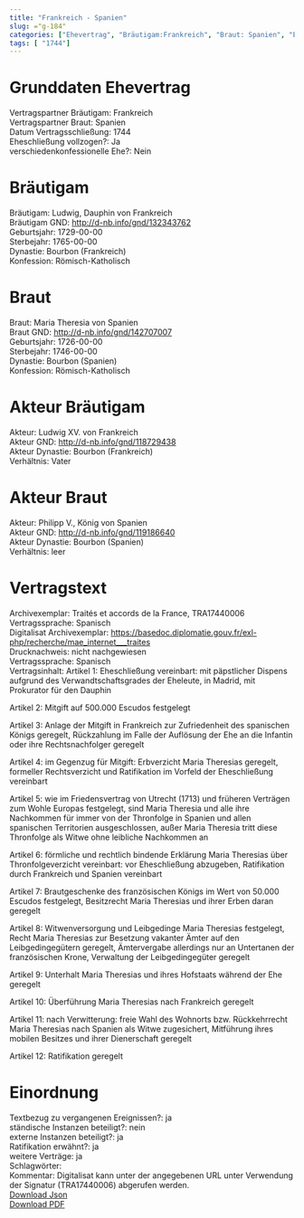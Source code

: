 ```yaml
---
title: "Frankreich - Spanien"
slug: ="g-184"
categories: ["Ehevertrag", "Bräutigam:Frankreich", "Braut: Spanien", "Eheschließung vollzogen?:Ja", "verschiedenkonfessionelle Ehe?:Nein", "Dynastie Bräutigam:Bourbon (Frankreich)", "Akteur Bräutigam:Ludwig XV. von Frankreich", "Akteur Braut:Philipp V., König von Spanien", "Textbezug?:ja", "Ständisch?:nein", "Ratifikation?:ja", "Sonstiges?:ja", "Bräutigam:Frankreich", "Braut: Spanien"]
tags: [ "1744"]
---
```

<!--more-->

# Grunddaten Ehevertrag

Vertragspartner Bräutigam: Frankreich<br>
Vertragspartner Braut: Spanien<br>
Datum Vertragsschließung: 1744<br>
Eheschließung vollzogen?: Ja<br>
verschiedenkonfessionelle Ehe?: Nein<br>
# Bräutigam

Bräutigam: Ludwig, Dauphin von Frankreich<br>
Bräutigam GND: http://d-nb.info/gnd/132343762<br>
Geburtsjahr: 1729-00-00<br>
Sterbejahr: 1765-00-00<br>
Dynastie: Bourbon (Frankreich)<br>
Konfession: Römisch-Katholisch<br>
# Braut

Braut: Maria Theresia von Spanien<br>
Braut GND: http://d-nb.info/gnd/142707007<br>
Geburtsjahr: 1726-00-00<br>
Sterbejahr: 1746-00-00<br>
Dynastie: Bourbon (Spanien)<br>
Konfession: Römisch-Katholisch<br>
# Akteur Bräutigam

Akteur: Ludwig XV. von Frankreich<br>
Akteur GND: http://d-nb.info/gnd/118729438<br>
Akteur Dynastie: Bourbon (Frankreich)<br>
Verhältnis: Vater<br>
# Akteur Braut

Akteur: Philipp V., König von Spanien<br>
Akteur GND: http://d-nb.info/gnd/119186640<br>
Akteur Dynastie: Bourbon (Spanien)<br>
Verhältnis: leer<br>
# Vertragstext

Archivexemplar: Traités et accords de la France, TRA17440006<br>
Vertragssprache: Spanisch <br>
Digitalisat Archivexemplar: https://basedoc.diplomatie.gouv.fr/exl-php/recherche/mae_internet___traites<br>
Drucknachweis: nicht nachgewiesen<br>
Vertragssprache: Spanisch <br>
Vertragsinhalt: Artikel 1: Eheschließung vereinbart: mit päpstlicher Dispens aufgrund des Verwandtschaftsgrades der Eheleute, in Madrid, mit Prokurator für den Dauphin

Artikel 2: Mitgift auf 500.000 Escudos festgelegt

Artikel 3: Anlage der Mitgift in Frankreich zur Zufriedenheit des spanischen Königs geregelt, Rückzahlung im Falle der Auflösung der Ehe an die Infantin oder ihre Rechtsnachfolger geregelt

Artikel 4: im Gegenzug für Mitgift: Erbverzicht Maria Theresias geregelt, formeller Rechtsverzicht und Ratifikation im Vorfeld der Eheschließung vereinbart

Artikel 5: wie im Friedensvertrag von Utrecht (1713) und früheren Verträgen zum Wohle Europas festgelegt, sind Maria Theresia und alle ihre Nachkommen für immer von der Thronfolge in Spanien und allen spanischen Territorien ausgeschlossen, außer Maria Theresia tritt diese Thronfolge als Witwe ohne leibliche Nachkommen an

Artikel 6: förmliche und rechtlich bindende Erklärung Maria Theresias über Thronfolgeverzicht vereinbart: vor Eheschließung abzugeben, Ratifikation durch Frankreich und Spanien vereinbart

Artikel 7: Brautgeschenke des französischen Königs im Wert von 50.000 Escudos festgelegt, Besitzrecht Maria Theresias und ihrer Erben daran geregelt

Artikel 8: Witwenversorgung und Leibgedinge Maria Theresias festgelegt, Recht Maria Theresias zur Besetzung vakanter Ämter auf den Leibgedingegütern geregelt, Ämtervergabe allerdings nur an Untertanen der französischen Krone, Verwaltung der Leibgedingegüter geregelt

Artikel 9: Unterhalt Maria Theresias und ihres Hofstaats während der Ehe geregelt

Artikel 10: Überführung Maria Theresias nach Frankreich geregelt

Artikel 11: nach Verwitterung: freie Wahl des Wohnorts bzw. Rückkehrrecht Maria Theresias nach Spanien als Witwe zugesichert, Mitführung ihres mobilen Besitzes und ihrer Dienerschaft geregelt

Artikel 12: Ratifikation geregelt<br>
# Einordnung

Textbezug zu vergangenen Ereignissen?: ja<br>
ständische Instanzen beteiligt?: nein<br>
externe Instanzen beteiligt?: ja<br>
Ratifikation erwähnt?: ja<br>
weitere Verträge: ja<br>
Schlagwörter: <br>
Kommentar: Digitalisat kann unter der angegebenen URL unter Verwendung der Signatur (TRA17440006) abgerufen werden.<br>
[Download Json](/vertraege/vertrag-184.json)<br>
[Download PDF](/vertraege/v54.pdf)